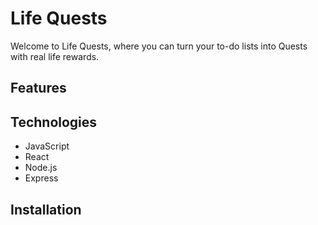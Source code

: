 # Life Quests

Welcome to Life Quests, where you can turn your to-do lists into Quests with real life rewards. 

## Features

## Technologies
- JavaScript
- React
- Node.js
- Express

## Installation